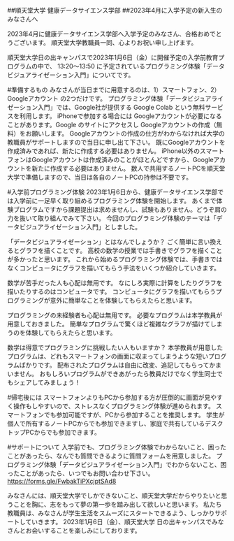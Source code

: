 ##順天堂大学 健康データサイエンス学部
##2023年4月に入学予定の新入生のみなさんへ

2023年4月に健康データサイエンス学部へ入学予定のみなさん、合格おめでとうございます。
順天堂大学教職員一同、心よりお祝い申し上げます。

順天堂大学日の出キャンパスで2023年1月6日（金）に開催予定の入学前教育プログラムの中で、
13:20～13:50 に予定されているプログラミング体験「データビジュアライゼーション入門」についてです。

#準備するもの
みなさんが当日までに用意するのは、1）スマートフォン、2）Googleアカウント の2つだけです。
プログラミング体験「データビジュアライゼーション入門」では、Google社が提供する Google Colab という無料サービスを利用します。
iPhoneで参加する場合には Googleアカウントが必要になることがあります。Google のサイトにアクセスし Googleアカウントの作成（無料）をお願いします。
Googleアカウントの作成の仕方がわからなければ大学の教職員がサポートしますので当日に申し出て下さい。
既にGoogleアカウントを作成済みであれば、新たに作成する必要はありません。
iPhone以外のスマートフォンはGoogleアカウントは作成済みのことがほとんどですから、Googleアカウントを新たに作成する必要はありません。
数人で共用するノートPCを順天堂大学で準備しますので、当日は各自のノートPCの持参は不要です。

#入学前プログラミング体験
2023年1月6日から、健康データサイエンス学部では入学前に一足早く取り組めるプログラミング体験を開始します。
あくまで体験ブログラムですから課題提出は求めませんし、試験もありません。どうぞ肩の力を抜いて取り組んでみて下さい。
今回のプログラミング体験のテーマは「データビジュアライゼーション入門」としました。

「データビジュアライゼーション」とはなんでしょうか？
ごく簡単に言い換えるとグラフを描くことです。
高校の数学の授業では手書きでグラフを描くことが多かったと思います。
これから始めるプログラミング体験では、手書きではなくコンピュータにグラフを描いてもらう手法をいくつか紹介していきます。

数学が苦手だった人も心配は無用です。
なにしろ実際に計算をしたりグラフを描いたりするのはコンピュータです。
コンピュータにグラフを描いてもらうプログラミングが意外に簡単なことを体験してもらえたらと思います。

プログラミングの未経験者も心配は無用です。
必要なプログラムは本学教員が用意しておきました。
簡単なプログラムで驚くほど複雑なグラフが描けてしまうのを体験してもらえたらと思います。

数学は得意でプログラミングに挑戦したい人もいますか？
本学教員が用意したプログラムは、どれもスマートフォンの画面に収まってしまうような短いプログラムばかりです。
配布されたプログラムは自由に改変、追記してもらってかまいません。
おもしろいプログラムができあがったら教員だけでなく学生同士でもシェアしてみましょう！

#帰宅後には
スマートフォンよりもPCから参加する方が圧倒的に画面が見やすく操作もしやすいので、ストレスなくプログラミング体験が進められます。
スマートフォンでも参加可能ですが、PCから参加することを推奨します。
学生が個人で所有するノートPCからでも参加できますし、家庭で共有しているデスクトップPCからでも参加できます。

#サポートについて
入学前でも、プログラミング体験でわからないこと、困ったことがあったら、なんでも質問できるように質問フォームを用意しました。
プログラミング体験「データビジュアライゼーション入門」でわからないこと、困ったことがあったら、いつでもお問い合わせ下さい。
https://forms.gle/FwbakTiPXcjptSAd8

みなさんには、順天堂大学でしかできないこと、順天堂大学だからやりたいと思うことを胸に、志をもって夢の第一歩を踏み出して欲しいと思います。
私たち教職員は、みなさんが学生生活をスムーズにスタートできるよう、しっかりサポートしていきます。
2023年1月6日（金）、順天堂大学 日の出キャンパスでみなさんとお会いすることを楽しみにしております。

